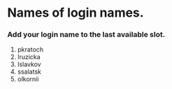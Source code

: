 # Names of login names.

### Add your login name to the last available slot.

1. pkratoch
2. lruzicka
3. lslavkov
4. ssalatsk
5. olkornii
